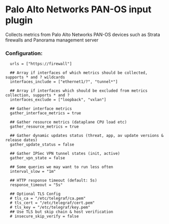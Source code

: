 # Palo Alto Networks PAN-OS input plugin

Collects metrics from Palo Alto Networks PAN-OS devices such as Strata firewalls and Panorama management server

### Configuration:

```## An array of firewalls to gather stats.
  urls = ["https://firewall"]
  
  ## Array if interfaces of which metrics should be collected, supports * and ? wildcards
  interfaces_include = ["ethernet1/?", "tunnel*"]

  ## Array if interfaces which should be excluded from metrics collection, supports * and ?
  interfaces_exclude = ["loopback", "vxlan"]
  
  ## Gather interface metrics
  gather_interface_metrics = true

  ## Gather resource metrics (dataplane CPU load etc)
  gather_resource_metrics = true

  ## Gather dynamic updates status (threat, app, av update versions & release dates)
  gather_update_status = false

  ## Gather IPSec VPN tunnel states (init, active)
  gather_vpn_state = false
  
  ## Some queries we may want to run less often
  interval_slow = "1m"

  ## HTTP response timeout (default: 5s)
  response_timeout = "5s"

  ## Optional TLS Config
  # tls_ca = "/etc/telegraf/ca.pem"
  # tls_cert = "/etc/telegraf/cert.pem"
  # tls_key = "/etc/telegraf/key.pem"
  ## Use TLS but skip chain & host verification
  # insecure_skip_verify = false
  ```
